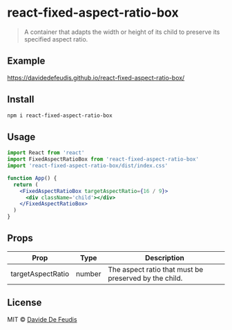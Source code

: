 # react-fixed-aspect-ratio-box

> A container that adapts the width or height of its child to preserve its specified aspect ratio.

## Example

https://davidedefeudis.github.io/react-fixed-aspect-ratio-box/

## Install

```bash
npm i react-fixed-aspect-ratio-box
```

## Usage

```jsx
import React from 'react'
import FixedAspectRatioBox from 'react-fixed-aspect-ratio-box'
import 'react-fixed-aspect-ratio-box/dist/index.css'

function App() {
  return (
    <FixedAspectRatioBox targetAspectRatio={16 / 9}>
      <div className='child'></div>
    </FixedAspectRatioBox>
  )
}
```

## Props

| Prop              | Type   | Description                                           |
| ----------------- | ------ | ----------------------------------------------------- |
| targetAspectRatio | number | The aspect ratio that must be preserved by the child. |

## License

MIT © [Davide De Feudis](https://github.com/DavideDeFeudis)
